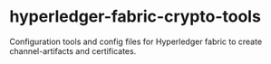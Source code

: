 # hyperledger-fabric-crypto-tools
Configuration tools and config files for Hyperledger fabric to create channel-artifacts and certificates.  
